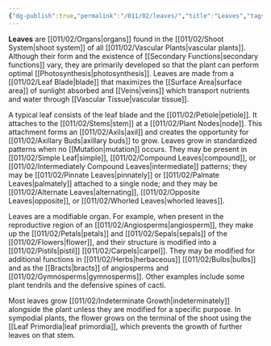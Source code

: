 ```yaml
---
{"dg-publish":true,"permalink":"/011/02/leaves/","title":"Leaves","tags":["BIOL412"],"noteIcon":"1","created":"2024-09-26T13:45:04.097-07:00","updated":"2024-09-26T15:20:31.093-07:00"}
---
```


**Leaves** are [[011/02/Organs\|organs]] found in the [[011/02/Shoot System\|shoot system]] of all [[011/02/Vascular Plants\|vascular plants]]. Although their form and the existence of [[Secondary Functions\|secondary functions]] vary, they are primarily developed so that the plant can perform optimal [[Photosynthesis\|photosynthesis]]. Leaves are made from a [[011/02/Leaf Blade\|blade]] that maximizes the [[Surface Area\|surface area]] of sunlight absorbed and [[Veins\|veins]] which transport nutrients and water through [[Vascular Tissue\|vascular tissue]].

A typical leaf consists of the leaf blade and the [[011/02/Petiole\|petiole]]. It attaches to the [[011/02/Stems\|stem]] at a [[011/02/Plant Nodes\|node]]. This attachment forms an [[011/02/Axils\|axil]] and creates the opportunity for [[011/02/Axillary Buds\|axillary buds]] to grow. Leaves grow in standardized patterns when no [[Mutation\|mutation]] occurs. They may be present in [[011/02/Simple Leaf\|simple]], [[011/02/Compound Leaves\|compound]], or [[011/02/Intermediately Compound Leaves\|intermediate]] patterns; they may be [[011/02/Pinnate Leaves\|pinnately]] or [[011/02/Palmate Leaves\|palmately]] attached to a single node; and they may be [[011/02/Alternate Leaves\|alternating]], [[011/02/Opposite Leaves\|opposite]], or [[011/02/Whorled Leaves\|whorled leaves]].

Leaves are a modifiable organ. For example, when present in the reproductive region of an [[011/02/Angiosperms\|angiosperm]], they make up the [[011/02/Petals\|petals]] and [[011/02/Sepals\|sepals]] of the [[011/02/Flowers\|flower]], and their structure is modified into a [[011/02/Pistils\|pistil]] [[011/02/Carpels\|carpel]]. They may be modified for additional functions in [[011/02/Herbs\|herbaceous]] [[011/02/Bulbs\|bulbs]] and as the [[Bracts\|bracts]] of angiosperms and [[011/02/Gymnosperms\|gymnosperms]]. Other examples include some plant tendrils and the defensive spines of cacti.

Most leaves grow [[011/02/Indeterminate Growth\|indeterminately]] alongside the plant unless they are modified for a specific purpose. In sympodial plants, the flower grows on the terminal of the shoot using the [[Leaf Primordia\|leaf primordia]], which prevents the growth of further leaves on that stem.